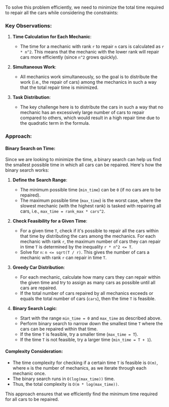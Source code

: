 To solve this problem efficiently, we need to minimize the total time required to repair all the cars while considering the constraints:

### Key Observations:
1. **Time Calculation for Each Mechanic**:
   - The time for a mechanic with rank `r` to repair `n` cars is calculated as `r * n^2`. This means that the mechanic with the lower rank will repair cars more efficiently (since `n^2` grows quickly).
   
2. **Simultaneous Work**:
   - All mechanics work simultaneously, so the goal is to distribute the work (i.e., the repair of cars) among the mechanics in such a way that the total repair time is minimized.
   
3. **Task Distribution**:
   - The key challenge here is to distribute the cars in such a way that no mechanic has an excessively large number of cars to repair compared to others, which would result in a high repair time due to the quadratic term in the formula.

### Approach:

#### Binary Search on Time:
Since we are looking to minimize the time, a binary search can help us find the smallest possible time in which all cars can be repaired. Here's how the binary search works:

1. **Define the Search Range**:
   - The minimum possible time (`min_time`) can be `0` (if no cars are to be repaired).
   - The maximum possible time (`max_time`) is the worst case, where the slowest mechanic (with the highest rank) is tasked with repairing all cars, i.e., `max_time = rank_max * cars^2`.

2. **Check Feasibility for a Given Time**:
   - For a given time `T`, check if it's possible to repair all the cars within that time by distributing the cars among the mechanics. For each mechanic with rank `r`, the maximum number of cars they can repair in time `T` is determined by the inequality `r * n^2 <= T`.
   - Solve for `n`: `n <= sqrt(T / r)`. This gives the number of cars a mechanic with rank `r` can repair in time `T`.
   
3. **Greedy Car Distribution**:
   - For each mechanic, calculate how many cars they can repair within the given time and try to assign as many cars as possible until all cars are repaired.
   - If the total number of cars repaired by all mechanics exceeds or equals the total number of cars (`cars`), then the time `T` is feasible.

4. **Binary Search Logic**:
   - Start with the range `min_time = 0` and `max_time` as described above.
   - Perform binary search to narrow down the smallest time `T` where the cars can be repaired within that time.
   - If the time `T` is feasible, try a smaller time (`max_time = T`).
   - If the time `T` is not feasible, try a larger time (`min_time = T + 1`).

#### Complexity Consideration:
- The time complexity for checking if a certain time `T` is feasible is `O(m)`, where `m` is the number of mechanics, as we iterate through each mechanic once.
- The binary search runs in `O(log(max_time))` time.
- Thus, the total complexity is `O(m * log(max_time))`.

This approach ensures that we efficiently find the minimum time required for all cars to be repaired.

